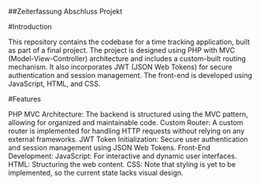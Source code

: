 ##Zeiterfassung Abschluss Projekt

#Introduction

This repository contains the codebase for a time tracking application, built as part of a final project. The project is designed using PHP with MVC (Model-View-Controller) architecture and includes a custom-built routing mechanism. It also incorporates JWT (JSON Web Tokens) for secure authentication and session management. The front-end is developed using JavaScript, HTML, and CSS.

#Features

PHP MVC Architecture: The backend is structured using the MVC pattern, allowing for organized and maintainable code.
Custom Router: A custom router is implemented for handling HTTP requests without relying on any external frameworks.
JWT Token Initialization: Secure user authentication and session management using JSON Web Tokens.
Front-End Development:
JavaScript: For interactive and dynamic user interfaces.
HTML: Structuring the web content.
CSS: Note that styling is yet to be implemented, so the current state lacks visual design.








 
